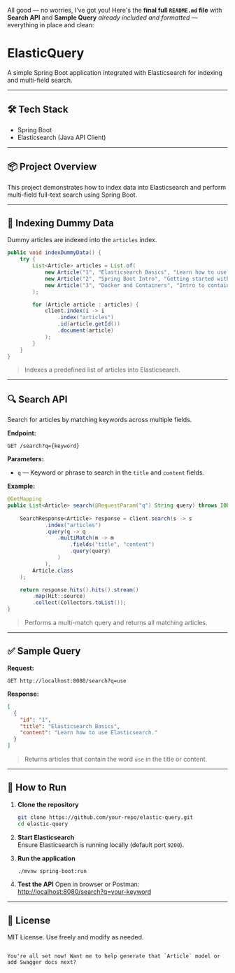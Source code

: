All good — no worries, I’ve got you! Here's the **final full `README.md` file** with **Search API** and **Sample Query** *already included and formatted* — everything in place and clean:


# ElasticQuery

A simple Spring Boot application integrated with Elasticsearch for indexing and multi-field search.

---

## 🛠 Tech Stack

- Spring Boot  
- Elasticsearch (Java API Client)

---

## 📦 Project Overview

This project demonstrates how to index data into Elasticsearch and perform multi-field full-text search using Spring Boot.

---

## 📌 Indexing Dummy Data

Dummy articles are indexed into the `articles` index.

```java
public void indexDummyData() {
    try {
        List<Article> articles = List.of(
            new Article("1", "Elasticsearch Basics", "Learn how to use Elasticsearch."),
            new Article("2", "Spring Boot Intro", "Getting started with Spring Boot."),
            new Article("3", "Docker and Containers", "Intro to containerization.")
        );

        for (Article article : articles) {
            client.index(i -> i
                .index("articles")
                .id(article.getId())
                .document(article)
            );
        }
    }
}
```

> Indexes a predefined list of articles into Elasticsearch.

---

## 🔍 Search API

Search for articles by matching keywords across multiple fields.

**Endpoint:**

```
GET /search?q={keyword}
```

**Parameters:**

- `q` — Keyword or phrase to search in the `title` and `content` fields.

**Example:**

```java
@GetMapping
public List<Article> search(@RequestParam("q") String query) throws IOException {
    
    SearchResponse<Article> response = client.search(s -> s
            .index("articles")
            .query(q -> q
                .multiMatch(m -> m
                    .fields("title", "content")
                    .query(query)
                )
            ),
        Article.class
    );

    return response.hits().hits().stream()
        .map(Hit::source)
        .collect(Collectors.toList());
}
```

> Performs a multi-match query and returns all matching articles.

---

## ✅ Sample Query

**Request:**

```
GET http://localhost:8080/search?q=use
```

**Response:**

```json
[
  {
    "id": "1",
    "title": "Elasticsearch Basics",
    "content": "Learn how to use Elasticsearch."
  }
]
```

> Returns articles that contain the word `use` in the title or content.

---

## 🚀 How to Run

1. **Clone the repository**
   ```bash
   git clone https://github.com/your-repo/elastic-query.git
   cd elastic-query
   ```

2. **Start Elasticsearch**  
   Ensure Elasticsearch is running locally (default port `9200`).

3. **Run the application**
   ```bash
   ./mvnw spring-boot:run
   ```

4. **Test the API**
   Open in browser or Postman:  
   [http://localhost:8080/search?q=your-keyword](http://localhost:8080/search?q=your-keyword)

---

## 📄 License

MIT License. Use freely and modify as needed.
```

You're all set now! Want me to help generate that `Article` model or add Swagger docs next?
